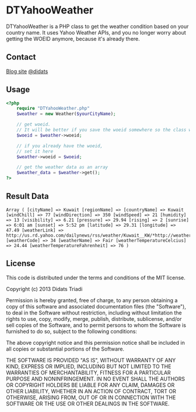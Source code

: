 # DTYahooWeather

DTYahooWeather is a PHP class to get the weather condition based on your country name. It uses Yahoo Weather APIs, and you no longer worry about getting the WOEID anymore, because it's already there.

## Contact
[Blog site](http://didats.net)
[@didats](https://twitter.com/didats)

## Usage

```php
<?php
	require "DTYahooWeather.php"
	$weather = new Weather($yourCityName);

	// get woeid. 
	// It will be better if you save the woeid somewhere so the class won't need to get it again
	$woeid = $weather->woeid;

	// if you already have the woeid, 
	// set it here
	$weather->woeid = $woeid;

	// get the weather data as an array
	$weather_data = $weather->get();
?>
```
## Result Data

```text
Array ( [cityName] => Kuwait [regionName] => [countryName] => Kuwait [windChill] => 77 [windDirection] => 350 [windSpeed] => 21 [humidity] => 13 [visibility] => 6.21 [pressure] => 29.94 [rising] => 2 [sunrise] => 6:01 am [sunset] => 5:52 pm [latitude] => 29.31 [longitude] => 47.49 [weatherLink] => http://us.rd.yahoo.com/dailynews/rss/weather/Kuwait__KW/*http://weather.yahoo.com/forecast/KUXX0003_f.html [weatherCode] => 34 [weatherName] => Fair [weatherTemperatureCelcius] => 24.44 [weatherTemperatureFahrenheit] => 76 ) 
```

## License

This code is distributed under the terms and conditions of the MIT license.

Copyright (c) 2013 Didats Triadi

Permission is hereby granted, free of charge, to any person obtaining a copy of this software and associated documentation files (the "Software"), to deal in the Software without restriction, including without limitation the rights to use, copy, modify, merge, publish, distribute, sublicense, and/or sell copies of the Software, and to permit persons to whom the Software is furnished to do so, subject to the following conditions:

The above copyright notice and this permission notice shall be included in all copies or substantial portions of the Software.

THE SOFTWARE IS PROVIDED "AS IS", WITHOUT WARRANTY OF ANY KIND, EXPRESS OR IMPLIED, INCLUDING BUT NOT LIMITED TO THE WARRANTIES OF MERCHANTABILITY, FITNESS FOR A PARTICULAR PURPOSE AND NONINFRINGEMENT. IN NO EVENT SHALL THE AUTHORS OR COPYRIGHT HOLDERS BE LIABLE FOR ANY CLAIM, DAMAGES OR OTHER LIABILITY, WHETHER IN AN ACTION OF CONTRACT, TORT OR OTHERWISE, ARISING FROM, OUT OF OR IN CONNECTION WITH THE SOFTWARE OR THE USE OR OTHER DEALINGS IN THE SOFTWARE.